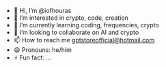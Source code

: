 - 👋 Hi, I’m @iofhouras
- 👀 I’m interested in crypto, code, creation
- 🌱 I’m currently learning coding, frequencies, crypto
- 💞️ I’m looking to collaborate on AI and crypto 
- 📫 How to reach me gptstoreofficial@hotmail.com
- 😄 Pronouns: he/him
- ⚡ Fun fact: ...

<!---
iofhouras/iofhouras is a ✨ special ✨ repository because its `README.md` (this file) appears on your GitHub profile.
You can click the Preview link to take a look at your changes.
--->
